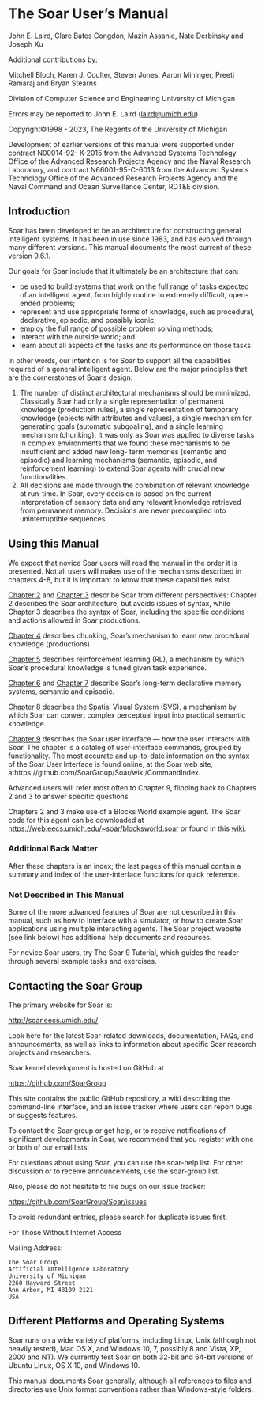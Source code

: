 # The Soar User’s Manual

John E. Laird, Clare Bates Congdon,
Mazin Assanie, Nate Derbinsky and Joseph Xu

Additional contributions by:

Mitchell Bloch, Karen J. Coulter, Steven Jones,
Aaron Mininger, Preeti Ramaraj and Bryan Stearns

Division of Computer Science and Engineering
University of Michigan

Errors may be reported to John E. Laird (laird@umich.edu)

Copyright©1998 - 2023, The Regents of the University of Michigan

Development of earlier versions of this manual were supported under contract
N00014-92- K-2015 from the Advanced Systems Technology Office of the Advanced
Research Projects Agency and the Naval Research Laboratory, and contract
N66001-95-C-6013 from the Advanced Systems Technology Office of the Advanced
Research Projects Agency and the Naval Command and Ocean Surveillance Center,
RDT&E division.

## Introduction

Soar has been developed to be an architecture for constructing general intelligent systems.
It has been in use since 1983, and has evolved through many different versions. This manual
documents the most current of these: version 9.6.1.

Our goals for Soar include that it ultimately be an architecture that can:

- be used to build systems that work on the full range of tasks expected of an
intelligent agent, from highly routine to extremely difficult, open-ended problems;
- represent and use appropriate forms of knowledge, such as procedural, declarative,
episodic, and possibly iconic;
- employ the full range of possible problem solving methods;
- interact with the outside world; and
- learn about all aspects of the tasks and its performance on those tasks.

In other words, our intention is for Soar to support all the capabilities required of a general
intelligent agent. Below are the major principles that are the cornerstones of Soar’s design:

1. The number of distinct architectural mechanisms should be minimized. Classically
   Soar had only a single representation of permanent knowledge (production rules), a
   single representation of temporary knowledge (objects with attributes and values), a
   single mechanism for generating goals (automatic subgoaling), and a single learning
   mechanism (chunking). It was only as Soar was applied to diverse tasks in complex
   environments that we found these mechanisms to be insufficient and added new long-
   term memories (semantic and episodic) and learning mechanisms (semantic, episodic,
   and reinforcement learning) to extend Soar agents with crucial new functionalities.
2. All decisions are made through the combination of relevant knowledge at run-time.
   In Soar, every decision is based on the current interpretation of sensory data and any
   relevant knowledge retrieved from permanent memory. Decisions are never precompiled
   into uninterruptible sequences.


## Using this Manual

We expect that novice Soar users will read the manual in the order it is presented. Not
all users will makes use of the mechanisms described in chapters 4-8, but it is important to
know that these capabilities exist.

[Chapter 2](./02_TheSoarArchitecture.md) and [Chapter 3](./03_SyntaxOfSoarPrograms.md) describe Soar from different perspectives: Chapter 2
describes the Soar architecture, but avoids issues of syntax, while Chapter 3 
describes the syntax of Soar, including the specific conditions and actions
allowed in Soar productions.

[Chapter 4](./04_ProceduralKnowledgeLearning.md) describes chunking, Soar’s mechanism to learn new procedural knowledge (productions).

[Chapter 5](./05_ReinforcementLearning.md) describes reinforcement learning (RL), a mechanism by which Soar’s procedural
knowledge is tuned given task experience.

[Chapter 6](./06_SemanticMemory.md) and [Chapter 7](./07_EpisodicMemory.md) describe Soar’s long-term declarative memory systems, semantic and episodic.

[Chapter 8](./08_SpatialVisualSystem.md) describes the Spatial Visual System (SVS), a mechanism by which Soar can
convert complex perceptual input into practical semantic knowledge.

[Chapter 9](./09_SoarUserInterface.md) describes the Soar user interface — how the user interacts with Soar. The
chapter is a catalog of user-interface commands, grouped by functionality. The most
accurate and up-to-date information on the syntax of the Soar User Interface is found
online, at the Soar web site, athttps://github.com/SoarGroup/Soar/wiki/CommandIndex.

Advanced users will refer most often to Chapter 9, flipping back to Chapters 2 and 3 to
answer specific questions.

Chapters 2 and 3 make use of a Blocks World example agent. The Soar code for this agent
can be downloaded at <https://web.eecs.umich.edu/~soar/blocksworld.soar> or found in this [wiki](../Code/blocksworld.md).

### Additional Back Matter

After these chapters is an index; the last pages of this manual contain a summary and index
of the user-interface functions for quick reference.

### Not Described in This Manual

Some of the more advanced features of Soar are not described in this manual,
such as how to interface with a simulator, or how to create Soar applications
using multiple interacting agents. The Soar project website (see link below)
has additional help documents and resources.

For novice Soar users, try The Soar 9 Tutorial, which guides the reader through several
example tasks and exercises.

## Contacting the Soar Group

The primary website for Soar is:

<http://soar.eecs.umich.edu/>

Look here for the latest Soar-related downloads, documentation, FAQs, and announcements,
as well as links to information about specific Soar research projects and researchers.

Soar kernel development is hosted on GitHub at

<https://github.com/SoarGroup>

This site contains the public GitHub repository, a wiki describing the command-line interface,
and an issue tracker where users can report bugs or suggests features.

To contact the Soar group or get help, or to receive notifications of significant developments
in Soar, we recommend that you register with one or both of our email lists:

For questions about using Soar, you can use the soar-help list. For other discussion or to
receive announcements, use the soar-group list.

Also, please do not hesitate to file bugs on our issue tracker:

<https://github.com/SoarGroup/Soar/issues>

To avoid redundant entries, please search for duplicate issues first.

For Those Without Internet Access

Mailing Address:

```
The Soar Group
Artificial Intelligence Laboratory
University of Michigan
2260 Hayward Street
Ann Arbor, MI 48109-2121
USA
```

## Different Platforms and Operating Systems

Soar runs on a wide variety of platforms, including Linux, Unix (although not heavily tested),
Mac OS X, and Windows 10, 7, possibly 8 and Vista, XP, 2000 and NT). We currently test
Soar on both 32-bit and 64-bit versions of Ubuntu Linux, OS X 10, and Windows 10.

This manual documents Soar generally, although all references to files and directories use
Unix format conventions rather than Windows-style folders.

